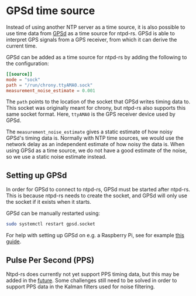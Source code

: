 # GPSd time source
Instead of using another NTP server as a time source, it is also possible to use time data from [GPSd](https://gpsd.gitlab.io/gpsd/) as a time source for ntpd-rs.
GPSd is able to interpret GPS signals from a GPS receiver, from which it can derive the current time.

GPSd can be added as a time source for ntpd-rs by adding the following to the configuration:
```toml
[[source]]
mode = "sock"
path = "/run/chrony.ttyAMA0.sock"
measurement_noise_estimate = 0.001
```
The `path` points to the location of the socket that GPSd writes timing data to. This socket was originally meant for chrony, but ntpd-rs also supports this same socket format. Here, `ttyAMA0` is the GPS receiver device used by GPSd.

The `measurement_noise_estimate` gives a static estimate of how noisy GPSd's timing data is. Normally with NTP time sources, we would use the network delay as an independent estimate of how noisy the data is. When using GPSd as a time source, we do not have a good estimate of the noise, so we use a static noise estimate instead.

## Setting up GPSd
In order for GPSd to connect to ntpd-rs, GPSd must be started after ntpd-rs. This is because ntpd-rs needs to create the socket, and GPSd will only use the socket if it exists when it starts.

GPSd can be manually restarted using:
```sh
sudo systemctl restart gpsd.socket
```

For help with setting up GPSd on e.g. a Raspberry Pi, see for example [this guide](https://n4bfr.com/2020/04/raspberry-pi-with-chrony/2/).

## Pulse Per Second (PPS)
Ntpd-rs does currently not yet support PPS timing data, but this may be added in the [future](https://github.com/pendulum-project/ntpd-rs/issues/882).
Some challenges still need to be solved in order to support PPS data in the Kalman filters used for noise filtering.
